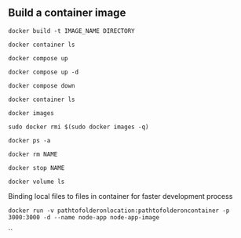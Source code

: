 ## Build a container image

`docker build -t IMAGE_NAME DIRECTORY`

`docker container ls`

`docker compose up`

`docker compose up -d`

`docker compose down`

`docker container ls`

`docker images`

`sudo docker rmi $(sudo docker images -q)`

`docker ps -a`

`docker rm NAME`

`docker stop NAME`

`docker volume ls`

Binding local files to files in container for faster development process

`docker run -v pathtofolderonlocation:pathtofolderoncontainer -p 3000:3000 -d --name node-app node-app-image`

``
